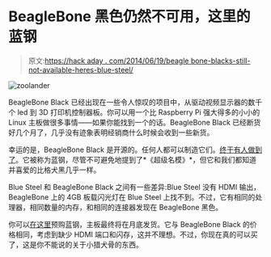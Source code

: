# BeagleBone 黑色仍然不可用，这里的蓝钢

> 原文:[https://hack aday . com/2014/06/19/beagle bone-blacks-still-not-available-heres-blue-steel/](https://hackaday.com/2014/06/19/beaglebone-blacks-still-not-available-heres-blue-steel/)

![zoolander](../Images/fe225477c37c833f6f18685d6eebee2e.png)

BeagleBone Black 已经出现在一些令人惊叹的项目中，从驱动视频显示器的数千个 led 到 3D 打印机控制器板。你可以用一个比 Raspberry Pi 强大得多的小小的 Linux 主板做很多事情——如果你能找到一个的话。BeagleBone Black 已经断货好几个月了，几乎没有迹象表明经销商什么时候会收到一些新货。

幸运的是，BeagleBone Black 是开源的。任何人都可以制造它们。[终于有人做到了](http://www.cnx-software.com/2014/06/18/bluesteel-basic-beaglebone-black/)。它被称为蓝钢，尽管不可避免地提到了*《超级名模》*，但它和我们都知道并喜爱的比格犬黑几乎一样。

Blue Steel 和 BeagleBone Black 之间有一些差异:Blue Steel 没有 HDMI 输出，BeagleBone 上的 4GB 板载闪光灯在 Blue Steel 上找不到。不过，它有相同的处理器，相同数量的内存，和相同的连接器发现在 BeagleBone 黑色。

你可以[在这里](http://www.boardzoo.com/index.php/bluesteel/bluesteel-basic.html)预购蓝钢，主板最终将在月底发货。它与 BeagleBone Black 的价格相同，考虑到缺少 HDMI 端口和闪存，这并不理想。不过，你现在真的可以买了，这是你不能说的关于小猎犬骨的东西。